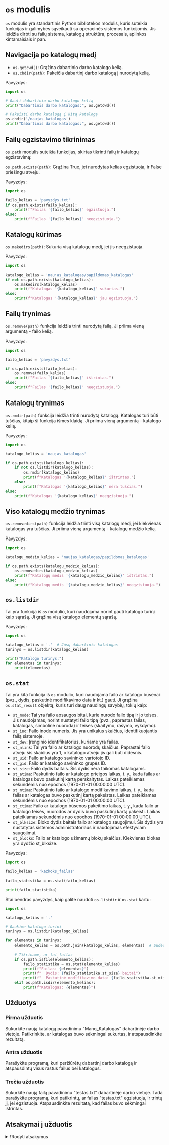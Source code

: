 # `os` modulis

`os` modulis yra standartinis Python bibliotekos modulis, kuris suteikia funkcijas ir galimybes sąveikauti su operacinės sistemos funkcijomis. Jis leidžia dirbti su failų sistema, katalogų struktūra, procesais, aplinkos kintamaisiais ir pan.

## Navigacija po katalogų medį

- `os.getcwd()`: Grąžina dabartinio darbo katalogo kelią.
- `os.chdir(path)`: Pakeičia dabartinį darbo katalogą į nurodytą kelią.

Pavyzdys:

```Python
import os

# Gauti dabartinio darbo katalogo kelią
print("Dabartinis darbo katalogas:", os.getcwd())

# Pakeisti darbo katalogą į kitą katalogą
os.chdir('/naujas_katalogas')
print("Dabartinis darbo katalogas:", os.getcwd())
```

## Failų egzistavimo tikrinimas

`os.path` modulis suteikia funkcijas, skirtas tikrinti failų ir katalogų egzistavimą:

`os.path.exists(path)`: Grąžina True, jei nurodytas kelias egzistuoja, ir False priešingu atveju.

Pavyzdys:

```Python
import os

failo_kelias = 'pavyzdys.txt'
if os.path.exists(failo_kelias):
    print(f"Failas '{failo_kelias}' egzistuoja.")
else:
    print(f"Failas '{failo_kelias}' neegzistuoja.")
```

## Katalogų kūrimas

`os.makedirs(path)`: Sukuria visą katalogų medį, jei jis neegzistuoja.

Pavyzdys:

```Python
import os

katalogo_kelias = 'naujas_katalogas/papildomas_katalogas'
if not os.path.exists(katalogo_kelias):
    os.makedirs(katalogo_kelias)
    print(f"Katalogas '{katalogo_kelias}' sukurtas.")
else:
    print(f"Katalogas '{katalogo_kelias}' jau egzistuoja.")
```

## Failų trynimas

`os.remove(path)` funkcija leidžia trinti nurodytą failą. Ji priima vieną argumentą - failo kelią.

Pavyzdys:

```Python
import os

failo_kelias = 'pavyzdys.txt'

if os.path.exists(failo_kelias):
    os.remove(failo_kelias)
    print(f"Failas '{failo_kelias}' ištrintas.")
else:
    print(f"Failas '{failo_kelias}' neegzistuoja.")
```

## Katalogų trynimas

`os.rmdir(path)` funkcija leidžia trinti nurodytą katalogą. Katalogas turi būti tuščias, kitaip ši funkcija išmes klaidą. Ji priima vieną argumentą - katalogo kelią.

Pavyzdys:

```Python
import os

katalogo_kelias = 'naujas_katalogas'

if os.path.exists(katalogo_kelias):
    if not os.listdir(katalogo_kelias):
        os.rmdir(katalogo_kelias)
        print(f"Katalogas '{katalogo_kelias}' ištrintas.")
    else:
        print(f"Katalogas '{katalogo_kelias}' nėra tuščias.")
else:
    print(f"Katalogas '{katalogo_kelias}' neegzistuoja.")
```

## Viso katalogų medžio trynimas

`os.removedirs(path)` funkcija leidžia trinti visą katalogų medį, jei kiekvienas katalogas yra tuščias. Ji priima vieną argumentą - katalogų medžio kelią.

Pavyzdys:

```Python
import os

katalogu_medzio_kelias = 'naujas_katalogas/papildomas_katalogas'

if os.path.exists(katalogu_medzio_kelias):
    os.removedirs(katalogu_medzio_kelias)
    print(f"Katalogų medis '{katalogu_medzio_kelias}' ištrintas.")
else:
    print(f"Katalogų medis '{katalogu_medzio_kelias}' neegzistuoja.")
```

## `os.listdir`

Tai yra funkcija iš `os` modulio, kuri naudojama norint gauti katalogo turinį kaip sąrašą. Ji grąžina visų katalogo elementų sąrašą.

Pavyzdys:

```Python
import os

katalogo_kelias = '.'  # Jūsų dabartinis katalogas
turinys = os.listdir(katalogo_kelias)

print("Katalogo turinys:")
for elementas in turinys:
    print(elementas)
```

## `os.stat`

Tai yra kita funkcija iš `os` modulio, kuri naudojama failo ar katalogo būsenai (pvz., dydis, paskutinė modifikavimo data ir kt.) gauti. Ji grąžina `os.stat_result` objektą, kuris turi daug naudingų savybių, tokių kaip:

- `st_mode`: Tai yra failo apsaugos bitai, kurie nurodo failo tipą ir jo teises. Jis naudojamas, norint nustatyti failo tipą (pvz., paprastas failas, katalogas, simbolinė nuoroda) ir teises (skaitymo, rašymo, vykdymo).
- `st_ino`: Failo inode numeris. Jis yra unikalus skaičius, identifikuojantis failą sistemoje.
- `st_dev`: Įrenginio identifikatorius, kuriame yra failas.
- `st_nlink`: Tai yra failo ar katalogo nuorodų skaičius. Paprastai failo atveju šis skaičius yra 1, o katalogo atveju jis gali būti didesnis.
- `st_uid`: Failo ar katalogo savininko vartotojo ID.
- `st_gid`: Failo ar katalogo savininko grupės ID.
- `st_size`: Failo dydis baitais. Šis dydis nėra taikomas katalogams.
- `st_atime`: Paskutinio failo ar katalogo prieigos laikas, t. y., kada failas ar katalogas buvo paskutinį kartą perskaitytas. Laikas pateikiamas sekundėmis nuo epochos (1970-01-01 00:00:00 UTC).
- `st_mtime`: Paskutinio failo ar katalogo modifikavimo laikas, t. y., kada failas ar katalogas buvo paskutinį kartą pakeistas. Laikas pateikiamas sekundėmis nuo epochos (1970-01-01 00:00:00 UTC).
- `st_ctime`: Failo ar katalogo būsenos pakeitimo laikas, t. y., kada failo ar katalogo teisės, nuorodos ar dydis buvo paskutinį kartą pakeisti. Laikas pateikiamas sekundėmis nuo epochos (1970-01-01 00:00:00 UTC).
- `st_blksize`: Bloko dydis baitais failo ar katalogo saugojimui. Šis dydis yra nustatytas sistemos administratoriaus ir naudojamas efektyviam saugojimui.
- `st_blocks`: Failo ar katalogo užimamų blokų skaičius. Kiekvienas blokas yra dydžio st_blksize.

Pavyzdys:

```Python
import os

failo_kelias = 'kazkoks_failas'

failo_statistika = os.stat(failo_kelias)

print(failo_statistika)
```

Štai bendras pavyzdys, kaip galite naudoti `os.listdir` ir `os.stat` kartu:

```Python
import os

katalogo_kelias = '.'

# Gaukime katalogo turinį
turinys = os.listdir(katalogo_kelias)

for elementas in turinys:
    elemento_kelias = os.path.join(katalogo_kelias, elementas)  # Sudedame katalogo ir elemento pavadinimą
    
    # Tikriname, ar tai failas
    if os.path.isfile(elemento_kelias):
        failo_statistika = os.stat(elemento_kelias)
        print(f"Failas: {elementas}")
        print(f"  Dydis: {failo_statistika.st_size} baitai")
        print(f"  Paskutinė modifikavimo data: {failo_statistika.st_mtime}")
    elif os.path.isdir(elemento_kelias):
        print(f"Katalogas: {elementas}")
```

## Užduotys

### Pirma užduotis

Sukurkite naują katalogą pavadinimu "Mano_Katalogas" dabartinėje darbo vietoje. Patikrinkite, ar katalogas buvo sėkmingai sukurtas, ir atspausdinkite rezultatą.

### Antra užduotis

Parašykite programą, kuri peržiūrėtų dabartinį darbo katalogą ir atspausdintų visus rastus failus bei katalogus.

### Trečia užduotis

Sukurkite naują failą pavadinimu "testas.txt" dabartinėje darbo vietoje. Tada parašykite programą, kuri patikrintų, ar failas "testas.txt" egzistuoja, ir trintų jį, jei egzistuoja. Atspausdinkite rezultatą, kad failas buvo sėkmingai ištrintas.

## Atsakymai į užduotis

<details><summary>❗Rodyti atsakymus</summary>
<br>
<details>
<summary>Pirma užduotis</summary>
<hr>

```Python
import os

katalogo_kelias = "Mano_Katalogas"

if not os.path.exists(katalogo_kelias):
    os.makedirs(katalogo_kelias)
    print(f"Katalogas '{katalogo_kelias}' sukurtas.")
else:
    print(f"Katalogas '{katalogo_kelias}' jau egzistuoja.")
```

</details>
<details>
<summary>Antra užduotis</summary>
<hr>

```Python
import os

dabartinis_katalogas = os.getcwd()
print(f"Dabartinis katalogas: {dabartinis_katalogas}")

print("Failai ir katalogai:")
for elementas in os.listdir(dabartinis_katalogas):
    print(elementas)
```

</details>
<details>
<summary>Trečia užduotis</summary>
<hr>

```Python
import os

failo_kelias = "testas.txt"

# Sukurkite failą
with open(failo_kelias, "w") as f:
    f.write("Tai yra testinis failas.")

# Patikrinkite, ar failas egzistuoja, ir trinkite jį
if os.path.exists(failo_kelias):
    os.remove(failo_kelias)
    print(f"Failas '{failo_kelias}' ištrintas.")
else:
    print(f"Failas '{failo_kelias}' neegzistuoja.")
```

</details>
</details>

